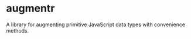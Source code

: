 augmentr
========

A library for augmenting primitive JavaScript data types with convenience methods.
